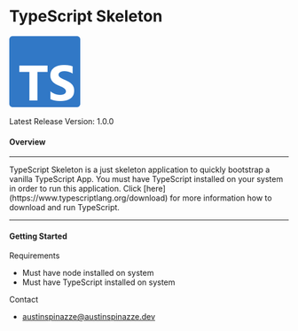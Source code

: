 # TypeScript Skeleton

![TypeScript Logo](public/images/ts-logo-128.png)

Latest Release Version: 1.0.0

#### Overview

<hr>
TypeScript Skeleton is a just skeleton application to quickly bootstrap a vanilla TypeScript App. You must have TypeScript installed on your system in order to run this application. Click [here](https://www.typescriptlang.org/download) for more information how to download and run TypeScript.
<hr>

#### Getting Started

Requirements

-   Must have node installed on system
-   Must have TypeScript installed on system

Contact

-   austinspinazze@austinspinazze.dev
